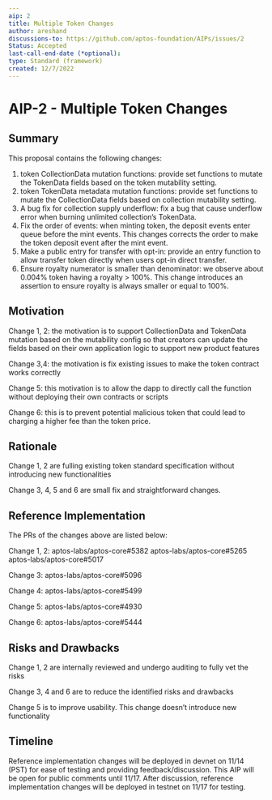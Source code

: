 ```yaml
---
aip: 2
title: Multiple Token Changes
author: areshand
discussions-to: https://github.com/aptos-foundation/AIPs/issues/2
Status: Accepted
last-call-end-date (*optional):
type: Standard (framework)
created: 12/7/2022
---
```


# AIP-2 - Multiple Token Changes

## Summary

This proposal contains the following changes:

1. token CollectionData mutation functions: provide set functions to mutate the TokenData fields based on the token mutability setting.
2. token TokenData metadata mutation functions: provide set functions to mutate the CollectionData fields based on collection mutability setting.
3. A bug fix for collection supply underflow: fix a bug that cause underflow error when burning unlimited collection’s TokenData.
4. Fix the order of events: when minting token, the deposit events enter queue before the mint events. This changes corrects the order to make the token deposit event after the mint event.
5. Make a public entry for transfer with opt-in: provide an entry function to allow transfer token directly when users opt-in direct transfer.
6. Ensure royalty numerator is smaller than denominator: we observe about 0.004% token having a royalty > 100%. This change introduces an assertion to ensure royalty is always smaller or equal to 100%.

## Motivation
Change 1, 2: the motivation is to support CollectionData and TokenData mutation based on the mutability config so that creators can update the fields based on their own application logic to support new product features

Change 3,4: the motivation is fix existing issues to make the token contract works correctly

Change 5: this motivation is to allow the dapp to directly call the function without deploying their own contracts or scripts

Change 6: this is to prevent potential malicious token that could lead to charging a higher fee than the token price.

## Rationale

Change 1, 2 are fulling existing token standard specification without introducing new functionalities

Change 3, 4, 5 and 6 are small fix and straightforward changes.

## Reference Implementation

The PRs of the changes above are listed below:

Change 1, 2:
aptos-labs/aptos-core#5382
aptos-labs/aptos-core#5265
aptos-labs/aptos-core#5017

Change 3: aptos-labs/aptos-core#5096

Change 4: aptos-labs/aptos-core#5499

Change 5: aptos-labs/aptos-core#4930

Change 6: aptos-labs/aptos-core#5444

## Risks and Drawbacks

Change 1, 2 are internally reviewed and undergo auditing to fully vet the risks

Change 3, 4 and 6 are to reduce the identified risks and drawbacks

Change 5 is to improve usability. This change doesn’t introduce new functionality

## Timeline
Reference implementation changes will be deployed in devnet on 11/14 (PST) for ease of testing and providing feedback/discussion.
This AIP will be open for public comments until 11/17.
After discussion, reference implementation changes will be deployed in testnet on 11/17 for testing.
